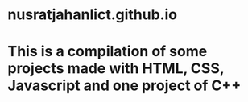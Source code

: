 # nusratjahanlict.github.io
# This is a compilation of some projects made with HTML, CSS, Javascript and one project of C++
